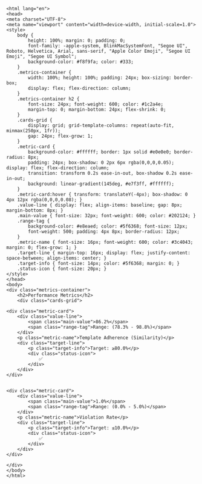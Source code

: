 
    <html lang="en">
    <head>
    <meta charset="UTF-8">
    <meta name="viewport" content="width=device-width, initial-scale=1.0">
    <style>
        body {
            height: 100%; margin: 0; padding: 0;
            font-family: -apple-system, BlinkMacSystemFont, "Segoe UI", Roboto, Helvetica, Arial, sans-serif, "Apple Color Emoji", "Segoe UI Emoji", "Segoe UI Symbol";
            background-color: #f8f9fa; color: #333;
        }
        .metrics-container {
            width: 100%; height: 100%; padding: 24px; box-sizing: border-box;
            display: flex; flex-direction: column;
        }
        .metrics-container h2 {
            font-size: 24px; font-weight: 600; color: #1c2a4e;
            margin-top: 0; margin-bottom: 24px; flex-shrink: 0;
        }
        .cards-grid {
            display: grid; grid-template-columns: repeat(auto-fit, minmax(250px, 1fr));
            gap: 24px; flex-grow: 1;
        }
        .metric-card {
            background-color: #ffffff; border: 1px solid #e0e0e0; border-radius: 8px;
            padding: 24px; box-shadow: 0 2px 6px rgba(0,0,0,0.05); display: flex; flex-direction: column;
            transition: transform 0.2s ease-in-out, box-shadow 0.2s ease-in-out;
            background: linear-gradient(145deg, #e7f3ff, #ffffff);
        }
        .metric-card:hover { transform: translateY(-4px); box-shadow: 0 4px 12px rgba(0,0,0,0.08); }
        .value-line { display: flex; align-items: baseline; gap: 8px; margin-bottom: 8px; }
        .main-value { font-size: 32px; font-weight: 600; color: #202124; }
        .range-tag {
            background-color: #e8eaed; color: #5f6368; font-size: 12px;
            font-weight: 500; padding: 4px 8px; border-radius: 12px;
        }
        .metric-name { font-size: 16px; font-weight: 600; color: #3c4043; margin: 0; flex-grow: 1; }
        .target-line { margin-top: 16px; display: flex; justify-content: space-between; align-items: center; }
        .target-info { font-size: 14px; color: #5f6368; margin: 0; }
        .status-icon { font-size: 20px; }
    </style>
    </head>
    <body>
    <div class="metrics-container">
        <h2>Performance Metrics</h2>
        <div class="cards-grid">
            
    <div class="metric-card">
        <div class="value-line">
            <span class="main-value">86.2%</span>
            <span class="range-tag">Range: (78.3% - 98.8%)</span>
        </div>
        <p class="metric-name">Template Adherence (Similarity)</p>
        <div class="target-line">
            <p class="target-info">Target: ≥80.0%</p>
            <div class="status-icon">
                ✅
            </div>
        </div>
    </div>
    
            
    <div class="metric-card">
        <div class="value-line">
            <span class="main-value">1.0%</span>
            <span class="range-tag">Range: (0.0% - 5.0%)</span>
        </div>
        <p class="metric-name">Violation Rate</p>
        <div class="target-line">
            <p class="target-info">Target: ≤10.0%</p>
            <div class="status-icon">
                ✅
            </div>
        </div>
    </div>
    
    </div>
    </body>
    </html>
        